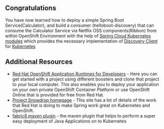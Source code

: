 ## Congratulations

You have now learned how to deploy a simple Spring Boot Service(Calculator), and build a consumer (helloboot-discovery) that can consume the Calculator Service via Netflix OSS components(Ribbon) from within OpenShift Environment with the help of [Spring Cloud Kubernetes modules](https://github.com/spring-cloud-incubator/spring-cloud-kubernetes) which provides the necessary implementation of [Discovery Client](https://github.com/spring-cloud/spring-cloud-commons/blob/master/spring-cloud-commons/src/main/java/org/springframework/cloud/client/discovery/DiscoveryClient.java) for [Kubernetes](http://kubernetes.io/)

## Additional Resources

* [Red Hat OpenShift Application Runtimes for Developers](https://developers.redhat.com/rhoar) - Here you can get started with a project using different boosters and clone that project to your local computer. This also enables you to deploy your application on your own private OpenShift Container Platform or use OpenShift Online that is provided for free from Red Hat.
* [Project Snowdrop homepage](https://snowdrop.me/) - This site has a lot of details of the work that Red Hat is doing to make Spring work great on Kubernetes and OpenShift.
* [fabric8 maven plugin](https://maven.fabric8.io) - the maven plugin that helps to perform a super easy deployment of Java Applications on to Kubernetes
